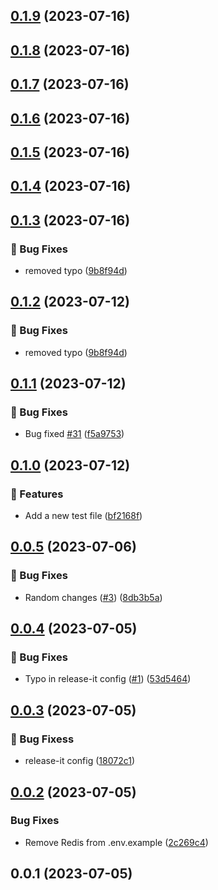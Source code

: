 

## [0.1.9](https://github.com/ChrisToxz/cd/compare/0.1.8...0.1.9) (2023-07-16)

## [0.1.8](https://github.com/ChrisToxz/cd/compare/0.1.7...0.1.8) (2023-07-16)

## [0.1.7](https://github.com/ChrisToxz/cd/compare/0.1.6...0.1.7) (2023-07-16)

## [0.1.6](https://github.com/ChrisToxz/cd/compare/0.1.5...0.1.6) (2023-07-16)

## [0.1.5](https://github.com/ChrisToxz/cd/compare/0.1.4...0.1.5) (2023-07-16)

## [0.1.4](https://github.com/ChrisToxz/cd/compare/0.1.3...0.1.4) (2023-07-16)

## [0.1.3](https://github.com/ChrisToxz/cd/compare/0.1.1...0.1.3) (2023-07-16)


### 🐛 Bug Fixes

* removed typo ([9b8f94d](https://github.com/ChrisToxz/cd/commit/9b8f94d48a10f146d27996c042bface55e377a20))

## [0.1.2](https://github.com/ChrisToxz/cd/compare/0.1.1...0.1.2) (2023-07-12)


### 🐛 Bug Fixes

* removed typo ([9b8f94d](https://github.com/ChrisToxz/cd/commit/9b8f94d48a10f146d27996c042bface55e377a20))

## [0.1.1](https://github.com/ChrisToxz/cd/compare/0.1.0...0.1.1) (2023-07-12)


### 🐛 Bug Fixes

* Bug fixed [#31](https://github.com/ChrisToxz/cd/issues/31) ([f5a9753](https://github.com/ChrisToxz/cd/commit/f5a975342f9889c9c4207001fec4c5f6a8679790))

## [0.1.0](https://github.com/ChrisToxz/cd/compare/0.0.5...0.1.0) (2023-07-12)


### 🚀 Features

* Add a new test file ([bf2168f](https://github.com/ChrisToxz/cd/commit/bf2168f783ae2ddbe80dfd0a76d6b69c3139908a))

## [0.0.5](https://github.com/ChrisToxz/cd/compare/0.0.4...0.0.5) (2023-07-06)


### 🐛 Bug Fixes

* Random changes ([#3](https://github.com/ChrisToxz/cd/issues/3)) ([8db3b5a](https://github.com/ChrisToxz/cd/commit/8db3b5aceb69fd42c1e698d23b49f3b31e11b46d))

## [0.0.4](https://github.com/ChrisToxz/cd/compare/0.0.3...0.0.4) (2023-07-05)


### 🐛 Bug Fixes

* Typo in release-it config ([#1](https://github.com/ChrisToxz/cd/issues/1)) ([53d5464](https://github.com/ChrisToxz/cd/commit/53d546464d02753c6095284d9feefea04fc3be5c))

## [0.0.3](https://github.com/ChrisToxz/cd/compare/0.0.2...0.0.3) (2023-07-05)


### 🐛 Bug Fixess

* release-it config ([18072c1](https://github.com/ChrisToxz/cd/commit/18072c17a2418371425a267ecb5af1ddeb839597))

## [0.0.2](https://github.com/ChrisToxz/cd/compare/0.0.1...0.0.2) (2023-07-05)


### Bug Fixes

* Remove Redis from .env.example ([2c269c4](https://github.com/ChrisToxz/cd/commit/2c269c46da2701d2d6674752f0afcbf87c979004))

## 0.0.1 (2023-07-05)